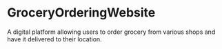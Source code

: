 # GroceryOrderingWebsite
 A digital platform allowing users to order grocery from various shops and have it delivered to their location.
